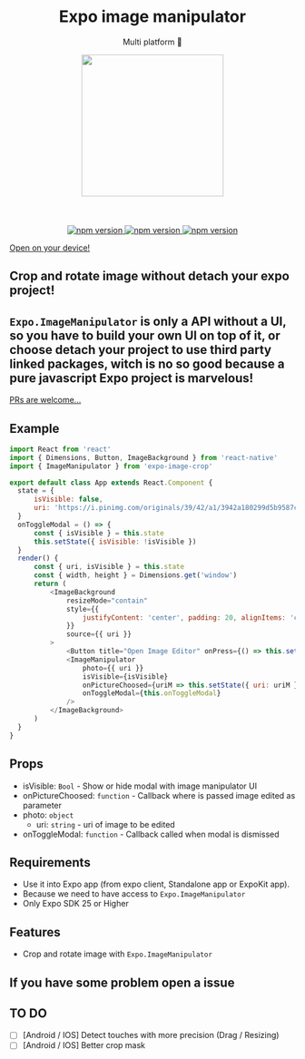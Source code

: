 <h1 align="center">Expo image manipulator</h1>
<p align="center">Multi platform 🚀</p>

<p align="center">
   <img width="250" src="https://giant.gfycat.com/ElaborateSpicyHoneycreeper.gif" />
   <br/>
   <br/>
   <br/>
   <br/>
   <a href="https://github.com/brunon80/expo-image-crop"><img alt="npm version" src="https://badge.fury.io/js/expo-image-crop.svg"/>
   <a href="https://github.com/brunon80/expo-image-crop"><img alt="npm version" src="https://img.shields.io/badge/platform-ios%2Fandroid-blue.svg"/>
   <a href="https://github.com/brunon80/expo-image-crop"><img alt="npm version" src="https://img.shields.io/badge/license-MIT-lightgrey.svg"/>
   <p align="center">
   
  <a href="https://exp.host/@koruja/expo-image-crop">Open on your device!</a>
</p>
</a>
</p>

## Crop and rotate image without detach your expo project!
## `Expo.ImageManipulator` is only a API without a UI, so you have to build your own UI on top of it, or choose detach your project to use third party linked packages, witch is no so good because a pure javascript Expo project is marvelous!

[PRs are welcome...](https://github.com/brunon80/expo-image-crop/pulls)

## Example

```javascript
import React from 'react'
import { Dimensions, Button, ImageBackground } from 'react-native'
import { ImageManipulator } from 'expo-image-crop'

export default class App extends React.Component {
  state = {
      isVisible: false,
      uri: 'https://i.pinimg.com/originals/39/42/a1/3942a180299d5b9587c2aa8e09d91ecf.jpg',
  }
  onToggleModal = () => {
      const { isVisible } = this.state
      this.setState({ isVisible: !isVisible })
  }
  render() {
      const { uri, isVisible } = this.state
      const { width, height } = Dimensions.get('window')
      return (
          <ImageBackground
              resizeMode="contain"
              style={{
                  justifyContent: 'center', padding: 20, alignItems: 'center', height, width, backgroundColor: 'black',
              }}
              source={{ uri }}
          >
              <Button title="Open Image Editor" onPress={() => this.setState({ isVisible: true })} />
              <ImageManipulator
                  photo={{ uri }}
                  isVisible={isVisible}
                  onPictureChoosed={uriM => this.setState({ uri: uriM })}
                  onToggleModal={this.onToggleModal}
              />
          </ImageBackground>
      )
  }
}
```

## Props
* isVisible: `Bool` - Show or hide modal with image manipulator UI
* onPictureChoosed: `function` - Callback where is passed image edited as parameter
* photo: `object`
    * uri: `string` - uri of image to be edited
* onToggleModal: `function` - Callback called when modal is dismissed

## Requirements
* Use it into Expo app (from expo client, Standalone app or ExpoKit app).
* Because we need to have access to `Expo.ImageManipulator`
* Only Expo SDK 25 or Higher

## Features
* Crop and rotate image with `Expo.ImageManipulator`

## If you have some problem open a issue

## TO DO

- [ ] [Android / IOS] Detect touches with more precision (Drag / Resizing)
- [ ] [Android / IOS] Better crop mask
